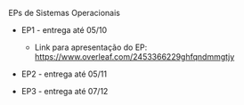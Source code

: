 EPs de Sistemas Operacionais

* EP1 - entrega até 05/10
    
    * Link para apresentação do EP: https://www.overleaf.com/2453366229ghfqndmmgtjy

* EP2 - entrega até 05/11

* EP3 - entrega até 07/12
